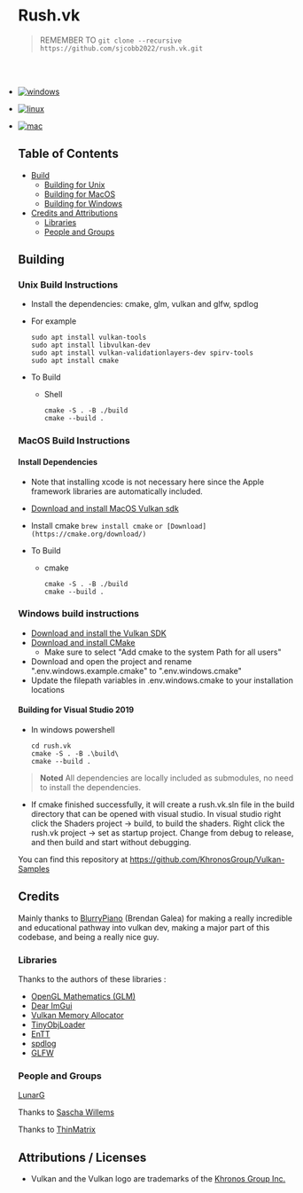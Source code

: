 # Rush.vk

> REMEMBER TO `git clone --recursive https://github.com/sjcobb2022/rush.vk.git`

<br/>

<ul style='display: inline'>
  <li>

 [![windows](https://github.com/sjcobb2022/rush.vk/actions/workflows/build-windows.yml/badge.svg)](https://github.com/sjcobb2022/rush.vk/actions/workflows/build-windows.yml)

  </li>
  <li>
  
[![linux](https://github.com/sjcobb2022/rush.vk/actions/workflows/build-linux.yml/badge.svg)](https://github.com/sjcobb2022/rush.vk/actions/workflows/build-linux.yml)

  </li>
  <li>
  
  [![mac](https://github.com/sjcobb2022/rush.vk/actions/workflows/build-mac.yml/badge.svg)](https://github.com/sjcobb2022/rush.vk/actions/workflows/build-mac.yml)

  </li>
</ul>




## Table of Contents
- [Build](#Building)
  - [Building for Unix](#UnixBuild)
  - [Building for MacOS](#MacOSBuild)
  - [Building for Windows](#WindowsBuild)
- [Credits and Attributions](#CreditsAttributions)
    - [Libraries](#Libraries)
    - [People and Groups](#PeopleAndGroups)

## <a name="Building"></a> Building

### <a name="UnixBuild"></a> Unix Build Instructions

- Install the dependencies: cmake, glm, vulkan and glfw, spdlog

- For example
  ```
  sudo apt install vulkan-tools
  sudo apt install libvulkan-dev
  sudo apt install vulkan-validationlayers-dev spirv-tools
  sudo apt install cmake
  ```

- To Build
    - Shell
        ```
        cmake -S . -B ./build
        cmake --build .
        ```


### <a name="MacOSBuild"></a> MacOS Build Instructions

#### Install Dependencies
- Note that installing xcode is not necessary here since the Apple framework libraries are automatically included.
- [Download and install MacOS Vulkan sdk](https://vulkan.lunarg.com/)

- Install cmake
  ```brew install cmake```
  ```or [Download](https://cmake.org/download/)```

- To Build
  - cmake
    ```
    cmake -S . -B ./build
    cmake --build .
    ```

### <a name="WindowsBuild"></a> Windows build instructions

- [Download and install the Vulkan SDK](https://vulkan.lunarg.com/)
- [Download and install CMake](https://cmake.org/download/)
  - Make sure to select "Add cmake to the system Path for all users"
- Download and open the project and rename ".env.windows.example.cmake" to ".env.windows.cmake"
- Update the filepath variables in .env.windows.cmake to your installation locations

#### Building for Visual Studio 2019

- In windows powershell
  ```
  cd rush.vk
  cmake -S . -B .\build\
  cmake --build .
  ```

> **Noted** All dependencies are locally included as submodules, no need to install the dependencies.

- If cmake finished successfully, it will create a rush.vk.sln file in the build directory that can be opened with visual studio. In visual studio right click the Shaders project -> build, to build the shaders. Right click the rush.vk project -> set as startup project. Change from debug to release, and then build and start without debugging.

You can find this repository at https://github.com/KhronosGroup/Vulkan-Samples

## <a name="CreditsAttributions"></a> Credits

Mainly thanks to [BlurryPiano](https://github.com/blurrypiano/) (Brendan Galea) for making a really incredible and educational pathway into vulkan dev, making a major part of this codebase, and being a really nice guy.

### <a name="Libraries"></a> Libraries
Thanks to the authors of these libraries :

- [OpenGL Mathematics (GLM)](https://github.com/g-truc/glm)
- [Dear ImGui](https://github.com/ocornut/imgui)
- [Vulkan Memory Allocator](https://github.com/GPUOpen-LibrariesAndSDKs/VulkanMemoryAllocator)
- [TinyObjLoader](https://github.com/tinyobjloader/tinyobjloader)
- [EnTT](https://github.com/skypjack/entt)
- [spdlog](https://github.com/gabime/spdlog)
- [GLFW](https://github.com/glfw/glfw)

### <a name="PeopleAndGroups"></a> People and Groups

[LunarG](http://www.lunarg.com)

Thanks to [Sascha Willems](https://github.com/SaschaWillems/Vulkan)

Thanks to [ThinMatrix](https://www.youtube.com/user/ThinMatrix/featured)

## Attributions / Licenses

- Vulkan and the Vulkan logo are trademarks of the [Khronos Group Inc.](http://www.khronos.org)
